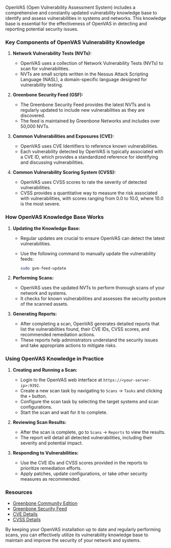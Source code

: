 OpenVAS (Open Vulnerability Assessment System) includes a comprehensive and constantly updated vulnerability knowledge base to identify and assess vulnerabilities in systems and networks. This knowledge base is essential for the effectiveness of OpenVAS in detecting and reporting potential security issues.

### Key Components of OpenVAS Vulnerability Knowledge

1. **Network Vulnerability Tests (NVTs):**
   - OpenVAS uses a collection of Network Vulnerability Tests (NVTs) to scan for vulnerabilities.
   - NVTs are small scripts written in the Nessus Attack Scripting Language (NASL), a domain-specific language designed for vulnerability testing.

2. **Greenbone Security Feed (GSF):**
   - The Greenbone Security Feed provides the latest NVTs and is regularly updated to include new vulnerabilities as they are discovered.
   - The feed is maintained by Greenbone Networks and includes over 50,000 NVTs.

3. **Common Vulnerabilities and Exposures (CVE):**
   - OpenVAS uses CVE Identifiers to reference known vulnerabilities.
   - Each vulnerability detected by OpenVAS is typically associated with a CVE ID, which provides a standardized reference for identifying and discussing vulnerabilities.

4. **Common Vulnerability Scoring System (CVSS):**
   - OpenVAS uses CVSS scores to rate the severity of detected vulnerabilities.
   - CVSS provides a quantitative way to measure the risk associated with vulnerabilities, with scores ranging from 0.0 to 10.0, where 10.0 is the most severe.

### How OpenVAS Knowledge Base Works

1. **Updating the Knowledge Base:**
   - Regular updates are crucial to ensure OpenVAS can detect the latest vulnerabilities.
   - Use the following command to manually update the vulnerability feeds:

     ```bash
     sudo gvm-feed-update
     ```

2. **Performing Scans:**
   - OpenVAS uses the updated NVTs to perform thorough scans of your network and systems.
   - It checks for known vulnerabilities and assesses the security posture of the scanned assets.

3. **Generating Reports:**
   - After completing a scan, OpenVAS generates detailed reports that list the vulnerabilities found, their CVE IDs, CVSS scores, and recommended remediation actions.
   - These reports help administrators understand the security issues and take appropriate actions to mitigate risks.

### Using OpenVAS Knowledge in Practice

1. **Creating and Running a Scan:**
   - Login to the OpenVAS web interface at `https://<your-server-ip>:9392`.
   - Create a new scan task by navigating to `Scans` -> `Tasks` and clicking the `+` button.
   - Configure the scan task by selecting the target systems and scan configurations.
   - Start the scan and wait for it to complete.

2. **Reviewing Scan Results:**
   - After the scan is complete, go to `Scans` -> `Reports` to view the results.
   - The report will detail all detected vulnerabilities, including their severity and potential impact.

3. **Responding to Vulnerabilities:**
   - Use the CVE IDs and CVSS scores provided in the reports to prioritize remediation efforts.
   - Apply patches, update configurations, or take other security measures as recommended.

### Resources

- [Greenbone Community Edition](https://community.greenbone.net/)
- [Greenbone Security Feed](https://www.greenbone.net/en/testnow/)
- [CVE Details](https://cve.mitre.org/)
- [CVSS Details](https://www.first.org/cvss/)

By keeping your OpenVAS installation up to date and regularly performing scans, you can effectively utilize its vulnerability knowledge base to maintain and improve the security of your network and systems.

